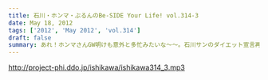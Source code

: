 ```yaml
---
title: 石川・ホンマ・ぶるんのBe-SIDE Your Life! vol.314-3
date: May 18, 2012
tags: ['2012', 'May 2012', 'vol.314']
draft: false
summary: あれ！ホンマさんGW明けも意外と多忙みたいな～～。石川サンのダイエット宣言再び・・・体重の乱高下が心配なところですね＾＾NAMAE
---
```


http://project-phi.ddo.jp/ishikawa/ishikawa314_3.mp3
